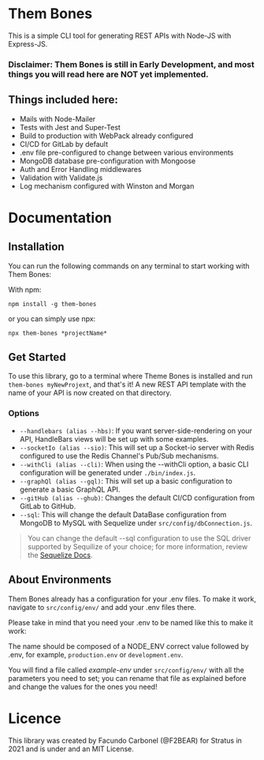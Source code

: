 # Them Bones

This is a simple CLI tool for generating REST APIs with Node-JS with Express-JS.

### Disclaimer: Them Bones is still in Early Development, and most things you will read here are NOT yet implemented.

## Things included here:

- Mails with Node-Mailer
- Tests with Jest and Super-Test
- Build to production with WebPack already configured
- CI/CD for GitLab by default
- .env file pre-configured to change between various environments
- MongoDB database pre-configuration with Mongoose
- Auth and Error Handling middlewares
- Validation with Validate.js
- Log mechanism configured with Winston and Morgan

# Documentation

## Installation

You can run the following commands on any terminal to start working with Them Bones:

With npm:

`npm install -g them-bones`

or you can simply use npx:

`npx them-bones *projectName* `

## Get Started

To use this library, go to a terminal where Theme Bones is installed and run `them-bones myNewProjext`, and that's it! A new REST API template with the name of your API is now created on that directory.

### Options

- `--handlebars (alias --hbs)`: If you want server-side-rendering on your API, HandleBars views will be set up with some examples.
- `--socketIo (alias --sio)`: This will set up a Socket-io server with Redis configured to use the Redis Channel's Pub/Sub mechanisms.
- `--withCli (alias --cli)`: When using the --withCli option, a basic CLI configuration will be generated under `./bin/index.js`.
- `--graphQl (alias --gql)`: This will set up a basic configuration to generate a basic GraphQL API.
- `--gitHub (alias --ghub)`: Changes the default CI/CD configuration from GitLab to GitHub.
- `--sql`: This will change the default DataBase configuration from MongoDB to MySQL with Sequelize under `src/config/dbConnection.js`.

> You can change the default --sql configuration to use the SQL driver supported by Sequilize of your choice; for more information, review the [Sequelize Docs](https://sequelize.org/master/manual/getting-started.html).

## About Environments

Them Bones already has a configuration for your .env files. To make it work, navigate to `src/config/env/` and add your .env files there.

Please take in mind that you need your .env to be named like this to make it work:

The name should be composed of a NODE_ENV correct value followed by .env, for example, `production.env` or `development.env`.

You will find a file called _example-env_ under `src/config/env/` with all the parameters you need to set; you can rename that file as explained before and change the values for the ones you need!

# Licence

This library was created by Facundo Carbonel (@F2BEAR) for Stratus in 2021 and is under and an MIT License.
